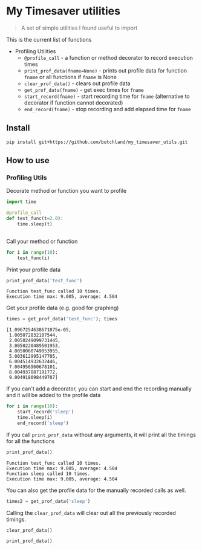 # My Timesaver utilities
> A set of simple utilities I found useful to import 


This is the current list of functions

* Profiling Utilities
    * `@profile_call` - a function or method decorator to record execution times
    * `print_prof_data(fname=None)` - prints out profile data for function `fname` or all functions if `fname` is None
    * `clear_prof_data()` - clears out profile data
    * `get_prof_data(fname)` - get exec times for `fname`
    * `start_record(fname)` - start recording time for `fname` (alternative to decorator if function cannot decorated)
    * `end_record(fname)` - stop recording and add elapsed time for `fname` 
 

## Install

`pip install git+https://github.com/butchland/my_timesaver_utils.git`

## How to use

### Profiling Utils

Decorate method or function you want to profile

```python
import time

@profile_call
def test_func(t=2.0):
    time.sleep(t)
    
```

Call your method or function

```python
for i in range(10):
    test_func(i)
```

Print your profile data

```python
print_prof_data('test_func')
```

    Function test_func called 10 times.
    Execution time max: 9.005, average: 4.504


Get your profile data (e.g. good for graphing)

```python
times = get_prof_data('test_func'); times
```




    [1.0967254638671875e-05,
     1.005072832107544,
     2.0050249099731445,
     3.0050220489501953,
     4.0050060749053955,
     5.003612995147705,
     6.004514932632446,
     7.004956960678101,
     8.004937887191772,
     9.004918098449707]



If you can't add a decorator, you can start and end the recording manually and it will be added to the profile data

```python
for i in range(10):
    start_record('sleep')
    time.sleep(i)
    end_record('sleep')
```

If you call `print_prof_data` without any arguments, it will print all the timings for all the functions

```python
print_prof_data()
```

    Function test_func called 10 times.
    Execution time max: 9.005, average: 4.504
    Function sleep called 10 times.
    Execution time max: 9.005, average: 4.504


You can also get the profile data for the manually recorded calls as well.

```python
times2 = get_prof_data('sleep')
```

Calling the `clear_prof_data` will clear out all the previously recorded timings.

```python
clear_prof_data()
```

```python
print_prof_data()
```
